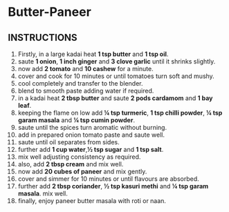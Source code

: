 # Butter-Paneer
## INSTRUCTIONS
1. Firstly, in a large kadai heat **1 tsp butter** and **1 tsp oil**.
2. saute **1 onion**, **1 inch ginger** and **3 clove garlic** until it shrinks slightly.
3. now add **2 tomato** and **10 cashew** for a minute.
4. cover and cook for 10 minutes or until tomatoes turn soft and mushy.
5. cool completely and transfer to the blender.
6. blend to smooth paste adding water if required.
7. in a kadai heat **2 tbsp butter** and saute **2 pods cardamom** and **1 bay leaf**.
8. keeping the flame on low add **¼ tsp turmeric**, **1 tsp chilli powder**, **¼ tsp garam masala** and **¼ tsp cumin powder**.
9. saute until the spices turn aromatic without burning.
10. add in prepared onion tomato paste and saute well.
11. saute until oil separates from sides.
12. further add **1 cup water**,**½ tsp sugar** and **1 tsp salt**.
13. mix well adjusting consistency as required.
14. also, add **2 tbsp cream** and mix well.
15. now add **20 cubes of paneer** and mix gently.
16. cover and simmer for 10 minutes or until flavours are absorbed.
17. further add **2 tbsp coriander**, **½ tsp kasuri methi** and **¼ tsp garam masala**. mix well.
18. finally, enjoy paneer butter masala with roti or naan.